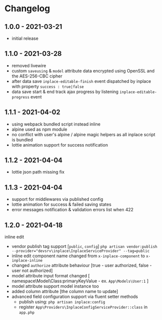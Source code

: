 # Changelog

## 1.0.0 - 2021-03-21

- initial release

## 1.1.0 - 2021-03-28

- removed livewire
- custom `saveusing` & `model` attribute data encrypted using OpenSSL and the AES-256-CBC cipher
- after data save `inplace-editable-finish` event dispatched by inplace with property `success : true|false`
- data save start & end track ajax progress by listening `inplace-editable-progress` event

## 1.1.1 - 2021-04-02

- using webpack bundled script instead inline
- alpine used as npm module
- no conflict with user's alpine / alpine magic helpers as all inplace script is bundled
- lottie animation support for success notification

## 1.1.2 - 2021-04-04

- lottie json path missing fix

## 1.1.3 - 2021-04-04

- support for middlewares via published config
- lottie animation for success & failed saving states
- error messages notification & validation errors list when 422

## 1.2.0 - 2021-04-18

inline edit
- vendor publish tag support [`public`, `config`] `php artisan vendor:publish --provider="devsrv\inplace\InplaceServiceProvider" --tag=public`
- inline edit component name changed from `x-inplace-component` to `x-inplace-inline`
- changed `authorize` attribute behaviour [true - user authorized, false - user not authorized]
- model attribute input format changed [ namespace\Model\Class:primaryKeyValue - ex. `App\Models\User:1` ]
- model attribute support model instance too
- added column attribute [the column name to update]
- advanced field configuration support via fluent setter methods
    - publish using: `php artisan inplace:config`
    - register `App\Providers\InplaceConfigServiceProvider::class` in `app.php`
